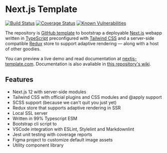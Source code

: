# Next.js Template

[![Build Status](https://www.travis-ci.com/spencerbeggs/typescript-base.svg?branch=main)](https://www.travis-ci.com/spencerbeggs/typescript-base) [![Coverage Status](https://coveralls.io/repos/github/spencerbeggs/typescript-base/badge.svg?branch=main)](https://coveralls.io/github/spencerbeggs/typescript-base?branch=main) [![Known Vulnerabilities](https://snyk.io/test/github/spencerbeggs/typescript-base/badge.svg)](https://snyk.io/test/github/spencerbeggs/typescript-base)

The repository is [GitHub template](https://docs.github.com/en/repositories/creating-and-managing-repositories/creating-a-repository-from-a-template) to bootstrap a deployable [Next.js](https://nextjs.org/) webapp written in [TypeScript](https://www.typescriptlang.org/) preconfigured with [Tailwind CSS](https://tailwindcss.com/) and a server-side compatible [Redux](https://redux.js.org/) store to support adaptive rendering — along with a host of other goodies.

You can preview a live demo and read documentation at [nextjs-template.com](https://nextjstemplate.com). Documentation is also avaliable in [this repository's wiki](https://github.com/spencerbeggs/nextjs-template/wiki).

## Features

* Next.js 12 with server-side modules
* Tailwind CSS with official plugins and CSS modules and @apply support
* SCSS support (because we can't quit you just yet)
* Redux store that supports adaptive rendering in SSR
* Local SSL server
* Written in 99% Typescript ESM
* Bootstrap cli script to
* VSCode integration with ESLint, Stylelint and Markdownlint
* Jest unit testing with coverage reports
* Figma project to customize default image assets
* Utility component library
